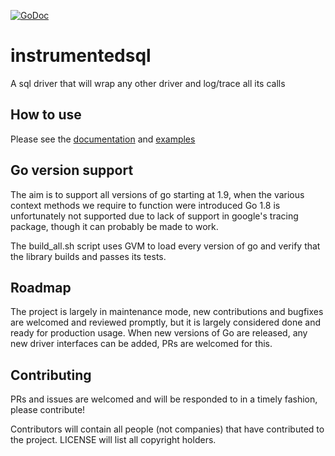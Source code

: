 [![GoDoc](https://godoc.org/github.com/luna-duclos/instrumentedsql?status.svg)](https://godoc.org/github.com/luna-duclos/instrumentedsql)

# instrumentedsql
A sql driver that will wrap any other driver and log/trace all its calls

## How to use

Please see the [documentation](https://godoc.org/github.com/luna-duclos/instrumentedsql) and [examples](https://github.com/luna-duclos/instrumentedsql/blob/master/sql_example_test.go)

## Go version support

The aim is to support all versions of go starting at 1.9, when the various context methods we require to function were introduced
Go 1.8 is unfortunately not supported due to lack of support in google's tracing package, though it can probably be made to work.

The build_all.sh script uses GVM to load every version of go and verify that the library builds and passes its tests.

## Roadmap

The project is largely in maintenance mode, new contributions and bugfixes are welcomed and reviewed promptly, but it is largely considered done and ready for production usage.
When new versions of Go are released, any new driver interfaces can be added, PRs are welcomed for this.
 
## Contributing

PRs and issues are welcomed and will be responded to in a timely fashion, please contribute!

Contributors will contain all people (not companies) that have contributed to the project.
LICENSE will list all copyright holders.
